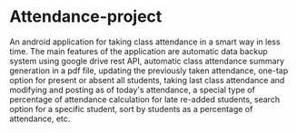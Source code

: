 # Attendance-project
An android application for taking class attendance in a smart way in less time. The main features of the application are automatic data backup system using google drive rest API, automatic class attendance summary generation in a pdf file, updating the previously taken attendance, one-tap option for present or absent all students, taking last class attendance and modifying and posting as of today's attendance, a special type of percentage of attendance calculation for late re-added students, search option for a specific student, sort by students as a percentage of attendance, etc.
